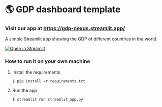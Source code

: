 # :earth_americas: GDP dashboard template

### Visit our app at https://gdp-nexus.streamlit.app/

A simple Streamlit app showing the GDP of different countries in the world.

[![Open in Streamlit](https://static.streamlit.io/badges/streamlit_badge_black_white.svg)](https://gdp-dashboard-template.streamlit.app/)

### How to run it on your own machine

1. Install the requirements

   ```
   $ pip install -r requirements.txt
   ```

2. Run the app

   ```
   $ streamlit run streamlit_app.py
   ```
